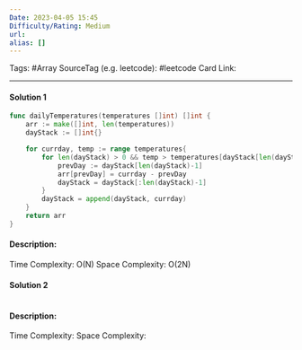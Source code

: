 ```yaml
---
Date: 2023-04-05 15:45
Difficulty/Rating: Medium
url:
alias: []
---
```

Tags: #Array 
SourceTag (e.g. leetcode): #leetcode
Card Link: 

---
#### Solution 1

```go
func dailyTemperatures(temperatures []int) []int {
    arr := make([]int, len(temperatures))
    dayStack := []int{}

    for currday, temp := range temperatures{
        for len(dayStack) > 0 && temp > temperatures[dayStack[len(dayStack)-1]]{
            prevDay := dayStack[len(dayStack)-1]
            arr[prevDay] = currday - prevDay
            dayStack = dayStack[:len(dayStack)-1]
        }
        dayStack = append(dayStack, currday)
    }
    return arr
}

```

#### Description:


Time Complexity: O(N)
Space Complexity: O(2N)


#### Solution 2

```go

```

#### Description:


Time Complexity:
Space Complexity: